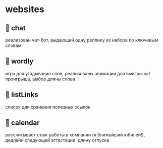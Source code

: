 # websites
## 🦾 chat 
реализован чат-бот, выдающий одну реплику из набора по ключевым словам.
## 👅 wordly
игра для угадывания слов, реализованы анимации для выигрыша/проигрыша, выбор длины слова
## 🎫 listLinks
список для хранения полезных ссылок
## 📆 calendar
рассчитывает стаж работы в компании (и ближайший юбилей!), дедлайн следующей аттестации, длину отпуска
##

